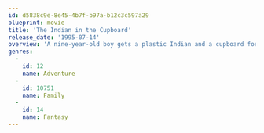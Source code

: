 ```yaml
---
id: d5838c9e-8e45-4b7f-b97a-b12c3c597a29
blueprint: movie
title: 'The Indian in the Cupboard'
release_date: '1995-07-14'
overview: 'A nine-year-old boy gets a plastic Indian and a cupboard for his birthday and finds himself involved in adventure when the Indian comes to life and befriends him.'
genres:
  -
    id: 12
    name: Adventure
  -
    id: 10751
    name: Family
  -
    id: 14
    name: Fantasy
---
```

